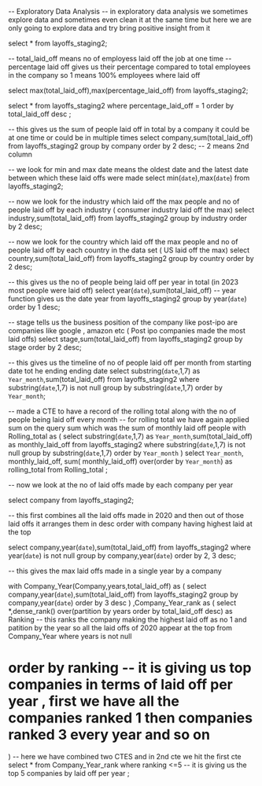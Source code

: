 
-- Exploratory Data Analysis 
-- in exploratory data analysis we sometimes explore data and sometimes even clean it at the same time but here we are only going to explore data and try bring positive insight from it 

select *
from layoffs_staging2; 

-- total_laid_off means no of employess laid off the job at one time 
-- percentage laid off gives us their percentage compared to total employees in the company so 1 means 100% employees where laid off 
 
select max(total_laid_off),max(percentage_laid_off)
from layoffs_staging2;

select *
from layoffs_staging2
where percentage_laid_off = 1
order by total_laid_off desc ; 

-- this gives us the sum of people laid off in total by a company it could be at one time or could be in multiple times
select company,sum(total_laid_off)
from layoffs_staging2
group by company
order by 2 desc;    -- 2 means 2nd column

-- we look for min and max date means the oldest date and the latest date between which these laid offs were made
select min(`date`),max(`date`)
from layoffs_staging2; 

-- now we look for the industry which laid off the max people and no of people laid off by each industry  ( consumer industry laid off the max)
select industry,sum(total_laid_off)
from layoffs_staging2
group by industry
order by 2 desc;    

-- now we look for the country which laid off the max people and no of people laid off by each country in the data set ( US laid off the max) 
select country,sum(total_laid_off)
from layoffs_staging2
group by country
order by 2 desc;   

-- this gives us the no of people being laid off per year in total (in 2023 most people were laid off)
select year(`date`),sum(total_laid_off)    -- year function gives us the date year 
from layoffs_staging2
group by year(`date`)
order by 1 desc;

-- stage tells us the business position of the company like post-ipo are companies like google , amazon etc ( Post ipo companies made the most laid offs)
select stage,sum(total_laid_off)
from layoffs_staging2
group by stage
order by 2 desc; 

-- this gives us the timeline of no of people laid off per month from starting date tot he ending  ending date 
select substring(`date`,1,7) as	 `Year_month`,sum(total_laid_off)
from layoffs_staging2
where substring(`date`,1,7) is not null
group by substring(`date`,1,7)
order by `Year_month`;

-- made a CTE to have a record of the rolling total along with the no of people being laid off every month 
-- for rolling total we have again applied sum on the query sum which was the sum of monthly laid off people 
with Rolling_total as 
(
select substring(`date`,1,7) as	 `Year_month`,sum(total_laid_off) as monthly_laid_off
from layoffs_staging2
where substring(`date`,1,7) is not null
group by substring(`date`,1,7)
order by `Year_month`
)
select `Year_month`, monthly_laid_off, sum( monthly_laid_off) over(order by `Year_month`) as rolling_total
from Rolling_total ;

-- now we look at the no of laid offs made by each company per year 

select company
from layoffs_staging2;

-- this first combines all the laid offs made in 2020 and then out of those laid offs it arranges them in desc order with company having highest laid at the top
  
select company,year(`date`),sum(total_laid_off)
from layoffs_staging2
where year(`date`) is not null
group by company,year(`date`)
order by 2, 3 desc;

-- this gives the max laid offs made in a single year by a company 

with Company_Year(Company,years,total_laid_off) as
(
select company,year(`date`),sum(total_laid_off)
from layoffs_staging2
group by company,year(`date`)
order by  3 desc
) 
,Company_Year_rank as
(
select *,dense_rank() over(partition by years order by total_laid_off desc) as Ranking 
-- this ranks the company making the highest laid off as no 1 and patition by the year so all the laid offs of 2020 appear at the top 
from Company_Year
where years is not null
# order by ranking         -- it is giving us top companies in terms of laid off per year , first we have all the companies ranked 1 then companies ranked 3 every year and so on 

)
-- here we have combined two CTES and in 2nd cte we hit the first cte
select *
from Company_Year_rank
where ranking <=5           -- it is giving us the top 5 companies by laid off per year 
;










